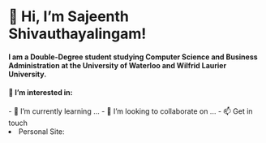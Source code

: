 <h1 align ="left">👋 Hi, I’m Sajeenth Shivauthayalingam!</h1>
<h4> I am a Double-Degree student studying Computer Science and Business Administration at the University of Waterloo and Wilfrid Laurier University.</h4>
<h4>👀 I’m interested in:</h4>
- 🌱 I’m currently learning ...
- 💞️ I’m looking to collaborate on ...
- 📫 Get in touch
<li> Personal Site: </li> 

<!---
sajeenth/sajeenth is a ✨ special ✨ repository because its `README.md` (this file) appears on your GitHub profile.
You can click the Preview link to take a look at your changes.
--->
